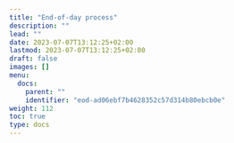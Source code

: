 ```yaml
---
title: "End-of-day process"
description: ""
lead: ""
date: 2023-07-07T13:12:25+02:00
lastmod: 2023-07-07T13:12:25+02:00
draft: false
images: []
menu:
  docs:
    parent: ""
    identifier: "eod-ad06ebf7b4628352c57d314b80ebcb0e"
weight: 112
toc: true
type: docs
---
```

